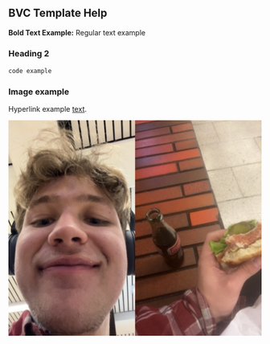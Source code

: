 ## BVC Template Help

**Bold Text Example:** Regular text example

### Heading 2

```javascript
code example
```

### Image example

Hyperlink example [text](https://guides.github.com/features/mastering-markdown/).

<img src="IMG_6914.jpg"/>


